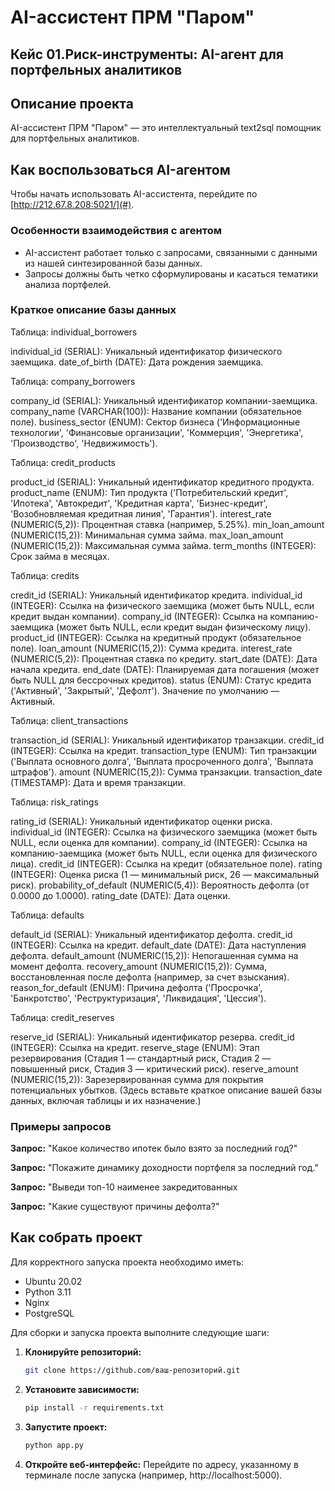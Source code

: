 # AI-ассистент ПРМ "Паром"

## Кейс 01.Риск-инструменты: AI-агент для портфельных аналитиков 
## Описание проекта

AI-ассистент ПРМ "Паром" — это интеллектуальный text2sql помощник для портфельных аналитиков.

## Как воспользоваться AI-агентом

Чтобы начать использовать AI-ассистента, перейдите по [http://212.67.8.208:5021/](#).

### Особенности взаимодействия с агентом

- AI-ассистент работает только с запросами, связанными с данными из нашей синтезированной базы данных.  
- Запросы должны быть четко сформулированы и касаться тематики анализа портфелей.  

### Краткое описание базы данных

Таблица: individual_borrowers

individual_id (SERIAL): Уникальный идентификатор физического заемщика.
date_of_birth (DATE): Дата рождения заемщика.

Таблица: company_borrowers

company_id (SERIAL): Уникальный идентификатор компании-заемщика.
company_name (VARCHAR(100)): Название компании (обязательное поле).
business_sector (ENUM): Сектор бизнеса ('Информационные технологии', 'Финансовые организации', 'Коммерция', 'Энергетика', 'Производство', 'Недвижимость').

Таблица: credit_products

product_id (SERIAL): Уникальный идентификатор кредитного продукта.
product_name (ENUM): Тип продукта ('Потребительский кредит', 'Ипотека', 'Автокредит', 'Кредитная карта', 'Бизнес-кредит', 'Возобновляемая кредитная линия', 'Гарантия').
interest_rate (NUMERIC(5,2)): Процентная ставка (например, 5.25%).
min_loan_amount (NUMERIC(15,2)): Минимальная сумма займа.
max_loan_amount (NUMERIC(15,2)): Максимальная сумма займа.
term_months (INTEGER): Срок займа в месяцах.

Таблица: credits

credit_id (SERIAL): Уникальный идентификатор кредита.
individual_id (INTEGER): Ссылка на физического заемщика (может быть NULL, если кредит выдан компании).
company_id (INTEGER): Ссылка на компанию-заемщика (может быть NULL, если кредит выдан физическому лицу).
product_id (INTEGER): Ссылка на кредитный продукт (обязательное поле).
loan_amount (NUMERIC(15,2)): Сумма кредита.
interest_rate (NUMERIC(5,2)): Процентная ставка по кредиту.
start_date (DATE): Дата начала кредита.
end_date (DATE): Планируемая дата погашения (может быть NULL для бессрочных кредитов).
status (ENUM): Статус кредита ('Активный', 'Закрытый', 'Дефолт'). Значение по умолчанию — Активный.

Таблица: client_transactions

transaction_id (SERIAL): Уникальный идентификатор транзакции.
credit_id (INTEGER): Ссылка на кредит.
transaction_type (ENUM): Тип транзакции ('Выплата основного долга', 'Выплата просроченного долга', 'Выплата штрафов').
amount (NUMERIC(15,2)): Сумма транзакции.
transaction_date (TIMESTAMP): Дата и время транзакции.

Таблица: risk_ratings

rating_id (SERIAL): Уникальный идентификатор оценки риска.
individual_id (INTEGER): Ссылка на физического заемщика (может быть NULL, если оценка для компании).
company_id (INTEGER): Ссылка на компанию-заемщика (может быть NULL, если оценка для физического лица).
credit_id (INTEGER): Ссылка на кредит (обязательное поле).
rating (INTEGER): Оценка риска (1 — минимальный риск, 26 — максимальный риск).
probability_of_default (NUMERIC(5,4)): Вероятность дефолта (от 0.0000 до 1.0000).
rating_date (DATE): Дата оценки.

Таблица: defaults

default_id (SERIAL): Уникальный идентификатор дефолта.
credit_id (INTEGER): Ссылка на кредит.
default_date (DATE): Дата наступления дефолта.
default_amount (NUMERIC(15,2)): Непогашенная сумма на момент дефолта.
recovery_amount (NUMERIC(15,2)): Сумма, восстановленная после дефолта (например, за счет взыскания).
reason_for_default (ENUM): Причина дефолта ('Просрочка', 'Банкротство', 'Реструктуризация', 'Ликвидация', 'Цессия').

Таблица: credit_reserves

reserve_id (SERIAL): Уникальный идентификатор резерва.
credit_id (INTEGER): Ссылка на кредит.
reserve_stage (ENUM): Этап резервирования (Стадия 1 — стандартный риск, Стадия 2 — повышенный риск, Стадия 3 — критический риск).
reserve_amount (NUMERIC(15,2)): Зарезервированная сумма для покрытия потенциальных убытков.
(Здесь вставьте краткое описание вашей базы данных, включая таблицы и их назначение.)

### Примеры запросов

**Запрос:** "Какое количество ипотек было взято за последний год?"  

**Запрос:** "Покажите динамику доходности портфеля за последний год."  

**Запрос:** "Выведи топ-10 наименее закредитованных 

**Запрос:** "Какие существуют причины дефолта?"
  

## Как собрать проект

Для корректного запуска проекта необходимо иметь:
* Ubuntu 20.02
* Python 3.11
* Nginx 
* PostgreSQL

Для сборки и запуска проекта выполните следующие шаги:

1. **Клонируйте репозиторий:**
   ```bash
   git clone https://github.com/ваш-репозиторий.git

2. **Установите зависимости:**
   ```bash
   pip install -r requirements.txt

3. **Запустите проект:**
   ```bash
   python app.py

2. **Откройте веб-интерфейс:**
   Перейдите по адресу, указанному в терминале после запуска (например, http://localhost:5000).
